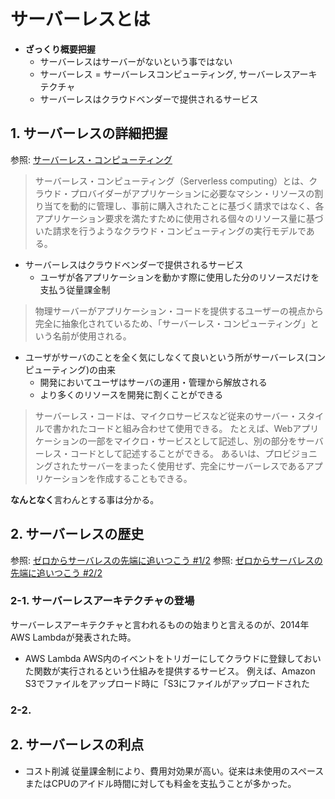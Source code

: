 # サーバーレスとは

- **ざっくり概要把握**
  - サーバーレスはサーバーがないという事ではない
  - サーバーレス = サーバーレスコンピューティング, サーバーレスアーキテクチャ
  - サーバーレスはクラウドベンダーで提供されるサービス

## 1. サーバーレスの詳細把握

参照: [サーバーレス・コンピューティング](https://ja.wikipedia.org/wiki/%E3%82%B5%E3%83%BC%E3%83%90%E3%83%BC%E3%83%AC%E3%82%B9%E3%83%BB%E3%82%B3%E3%83%B3%E3%83%94%E3%83%A5%E3%83%BC%E3%83%86%E3%82%A3%E3%83%B3%E3%82%B0)

> サーバーレス・コンピューティング（Serverless computing）とは、クラウド・プロバイダーがアプリケーションに必要なマシン・リソースの割り当てを動的に管理し、事前に購入されたことに基づく請求ではなく、各アプリケーション要求を満たすために使用される個々のリソース量に基づいた請求を行うようなクラウド・コンピューティングの実行モデルである。

- サーバーレスはクラウドベンダーで提供されるサービス
  - ユーザが各アプリケーションを動かす際に使用した分のリソースだけを支払う従量課金制

> 物理サーバーがアプリケーション・コードを提供するユーザーの視点から完全に抽象化されているため、「サーバーレス・コンピューティング」という名前が使用される。

- ユーザがサーバのことを全く気にしなくて良いという所がサーバーレス(コンピューティング)の由来
  - 開発においてユーザはサーバの運用・管理から解放される
  - より多くのリソースを開発に割くことができる

> サーバーレス・コードは、マイクロサービスなど従来のサーバー・スタイルで書かれたコードと組み合わせて使用できる。 たとえば、Webアプリケーションの一部をマイクロ・サービスとして記述し、別の部分をサーバーレス・コードとして記述することができる。 あるいは、プロビジョニングされたサーバーをまったく使用せず、完全にサーバーレスであるアプリケーションを作成することもできる。

**なんとなく**言わんとする事は分かる。

## 2. サーバーレスの歴史

参照: [ゼロからサーバレスの先端に追いつこう #1/2](https://logmi.jp/tech/articles/314329)
参照: [ゼロからサーバレスの先端に追いつこう #2/2](https://logmi.jp/tech/articles/314348)

### 2-1. サーバーレスアーキテクチャの登場

サーバーレスアーキテクチャと言われるものの始まりと言えるのが、2014年 AWS Lambdaが発表された時。

- AWS Lambda
AWS内のイベントをトリガーにしてクラウドに登録しておいた関数が実行されるという仕組みを提供するサービス。
例えば、Amazon S3でファイルをアップロード時に「S3にファイルがアップロードされた

### 2-2.


## 2. サーバーレスの利点

- コスト削減
従量課金制により、費用対効果が高い。従来は未使用のスペースまたはCPUのアイドル時間に対しても料金を支払うことが多かった。
